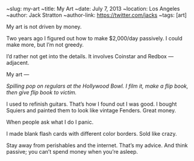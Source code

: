~slug: my-art
~title: My Art
~date: July 7, 2013
~location: Los Angeles
~author: Jack Stratton
~author-link: https://twitter.com/jacks
~tags: [art]

My art is not driven by money.

Two years ago I figured out how to make $2,000/day passively. I could make more, but I’m not greedy.

I’d rather not get into the details. It involves Coinstar and Redbox — adjacent.

My art —

_Spilling pop on regulars at the Hollywood Bowl. I film it, make a flip book, then give flip book to victim._

I used to refinish guitars. That’s how I found out I was good. I bought Squiers and painted them to look like vintage Fenders. Great money.

When people ask what I do I panic.

I made blank flash cards with different color borders. Sold like crazy.

Stay away from perishables and the internet. That’s my advice. And think passive; you can’t spend money when you’re asleep.